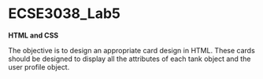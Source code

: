 # ECSE3038_Lab5
**HTML and CSS**

The objective is to design an appropriate card design in HTML. These cards should be designed to display all the attributes of each tank object and the user profile object.
